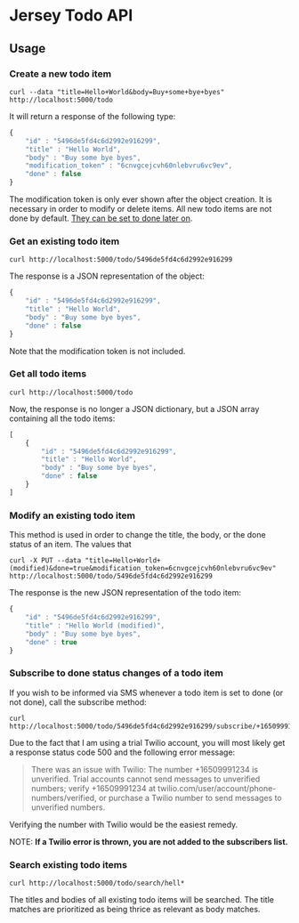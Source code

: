 # Jersey Todo API

## Usage

### Create a new todo item

```shell
curl --data "title=Hello+World&body=Buy+some+bye+byes" http://localhost:5000/todo
```

It will return a response of the following type:

```javascript
{
	"id" : "5496de5fd4c6d2992e916299",
	"title" : "Hello World",
	"body" : "Buy some bye byes",
	"modification_token" : "6cnvgcejcvh60nlebvru6vc9ev",
	"done" : false
}
```

The modification token is only ever shown after the object creation. It is necessary in order to modify or delete items. 
All new todo items are not done by default. [They can be set to done later on](#modify-an-existing-todo-item).

### Get an existing todo item

```shell
curl http://localhost:5000/todo/5496de5fd4c6d2992e916299
```

The response is a JSON representation of the object:

```javascript
{
	"id" : "5496de5fd4c6d2992e916299",
	"title" : "Hello World",
	"body" : "Buy some bye byes",
	"done" : false
}
```

Note that the modification token is not included.

### Get all todo items

```shell
curl http://localhost:5000/todo
```

Now, the response is no longer a JSON dictionary, but a JSON array containing all the todo items:

```javascript
[
	{
		"id" : "5496de5fd4c6d2992e916299",
		"title" : "Hello World",
		"body" : "Buy some bye byes",
		"done" : false
	}
]
```

### Modify an existing todo item

This method is used in order to change the title, the body, or the done status of an item. The values that

```shell
curl -X PUT --data "title=Hello+World+(modified)&done=true&modification_token=6cnvgcejcvh60nlebvru6vc9ev" http://localhost:5000/todo/5496de5fd4c6d2992e916299
```

The response is the new JSON representation of the todo item:
```javascript
{
	"id" : "5496de5fd4c6d2992e916299",
	"title" : "Hello World (modified)",
	"body" : "Buy some bye byes",
	"done" : true
}
```

### Subscribe to done status changes of a todo item

If you wish to be informed via SMS whenever a todo item is set to done (or not done), call the subscribe method:

```shell
curl http://localhost:5000/todo/5496de5fd4c6d2992e916299/subscribe/+16509991234
```

Due to the fact that I am using a trial Twilio account, you will most likely get a response status code 500 and the
following error message:

> There was an issue with Twilio: The number +16509991234 is unverified. Trial accounts cannot send messages to 
unverified numbers; verify +16509991234 at twilio.com/user/account/phone-numbers/verified, or purchase a Twilio number 
to send messages to unverified numbers.

Verifying the number with Twilio would be the easiest remedy.

NOTE: **If a Twilio error is thrown, you are not added to the subscribers list.**

### Search existing todo items

```shell
curl http://localhost:5000/todo/search/hell*
```

The titles and bodies of all existing todo items will be searched. The title matches are prioritized as being thrice as
relevant as body matches.


